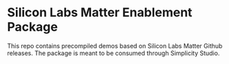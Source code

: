 # Silicon Labs Matter Enablement Package

This repo contains precompiled demos based on Silicon Labs Matter Github releases. The package is meant to be consumed through Simplicity Studio.
